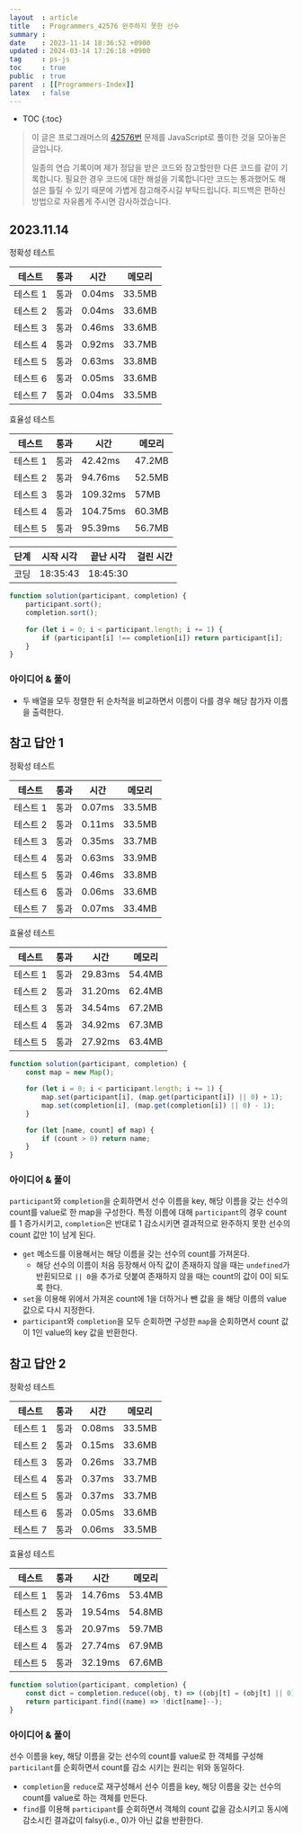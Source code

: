 ```yaml
---
layout  : article
title   : Programmers_42576 완주하지 못한 선수
summary : 
date    : 2023-11-14 18:36:52 +0900
updated : 2024-03-14 17:26:18 +0900
tag     : ps-js
toc     : true
public  : true
parent  : [[Programmers-Index]]
latex   : false
---
```

* TOC
{:toc}

> 이 글은 프로그래머스의 [42576번](https://programmers.co.kr/learn/courses/30/lessons/42576) 문제를 JavaScript로 풀이한 것을 모아놓은 글입니다.
>
> 일종의 연습 기록이며 제가 정답을 받은 코드와 참고할만한 다른 코드를 같이 기록합니다. 필요한 경우 코드에 대한 해설을 기록합니다만 코드는 통과했어도 해설은 틀릴 수 있기 때문에 가볍게 참고해주시길 부탁드립니다. 피드백은 편하신 방법으로 자유롭게 주시면 감사하겠습니다.

## 2023.11.14

정확성 테스트

| 테스트   | 통과 | 시간   | 메모리 |
| -------- | ---  | ------ | ------ |
| 테스트 1 | 통과 | 0.04ms | 33.5MB |
| 테스트 2 | 통과 | 0.04ms | 33.6MB |
| 테스트 3 | 통과 | 0.46ms | 33.6MB |
| 테스트 4 | 통과 | 0.92ms | 33.7MB |
| 테스트 5 | 통과 | 0.63ms | 33.8MB |
| 테스트 6 | 통과 | 0.05ms | 33.6MB |
| 테스트 7 | 통과 | 0.04ms | 33.5MB |

효율성 테스트

| 테스트   | 통과 | 시간     | 메모리 |
| -------- | ---  | -------- | ------ |
| 테스트 1 | 통과 | 42.42ms  | 47.2MB |
| 테스트 2 | 통과 | 94.76ms  | 52.5MB |
| 테스트 3 | 통과 | 109.32ms | 57MB   |
| 테스트 4 | 통과 | 104.75ms | 60.3MB |
| 테스트 5 | 통과 | 95.39ms  | 56.7MB |

| 단계      | 시작 시각 | 끝난 시각 | 걸린 시간 |
| --------- | --------- | --------- | --------- |
| 코딩      | 18:35:43  | 18:45:30  |           |

```js
function solution(participant, completion) {
    participant.sort();
    completion.sort();
    
    for (let i = 0; i < participant.length; i += 1) {
        if (participant[i] !== completion[i]) return participant[i];
    }
}
```

### 아이디어 & 풀이

* 두 배열을 모두 정렬한 뒤 순차적을 비교하면서 이름이 다를 경우 해당 참가자 이름을 출력한다.

## 참고 답안 1

정확성 테스트

| 테스트   | 통과 | 시간   | 메모리 |
| -------- | ---  | ------ | ------ |
| 테스트 1 | 통과 | 0.07ms | 33.5MB |
| 테스트 2 | 통과 | 0.11ms | 33.5MB |
| 테스트 3 | 통과 | 0.35ms | 33.7MB |
| 테스트 4 | 통과 | 0.63ms | 33.9MB |
| 테스트 5 | 통과 | 0.46ms | 33.8MB |
| 테스트 6 | 통과 | 0.06ms | 33.6MB |
| 테스트 7 | 통과 | 0.07ms | 33.4MB |

효율성 테스트

| 테스트   | 통과 | 시간    | 메모리 |
| -------- | ---- | ------  | ------ |
| 테스트 1 | 통과 | 29.83ms | 54.4MB |
| 테스트 2 | 통과 | 31.20ms | 62.4MB |
| 테스트 3 | 통과 | 34.54ms | 67.2MB |
| 테스트 4 | 통과 | 34.92ms | 67.3MB |
| 테스트 5 | 통과 | 27.92ms | 63.4MB |

```js
function solution(participant, completion) {
    const map = new Map();

    for (let i = 0; i < participant.length; i += 1) {
        map.set(participant[i], (map.get(participant[i]) || 0) + 1);
        map.set(completion[i], (map.get(completion[i]) || 0) - 1);
    }

    for (let [name, count] of map) {
        if (count > 0) return name;
    }
}
```

### 아이디어 & 풀이

`participant`와 `completion`을 순회하면서 선수 이름을 key, 해당 이름을 갖는 선수의 count를 value로 한 map을 구성한다. 특정 이름에 대해 `participant`의 경우 count를 1 증가시키고, `completion`은 반대로 1 감소시키면 결과적으로 완주하지 못한 선수의 count 값만 1이 남게 된다.

* `get` 메소드를 이용해서는 해당 이름을 갖는 선수의 count를 가져온다.
    * 해당 선수의 이름이 처음 등장해서 아직 값이 존재하지 않을 때는 `undefined`가 반횐되므로 `|| 0`을 추가로 덧붙여 존재하지 않을 때는 count의 값이 0이 되도록 한다.
* `set`을 이용해 위에서 가져온 count에 1을 더하거나 뺀 값을 을 해당 이름의 value 값으로 다시 지정한다.
* `participant`와 `completion`을 모두 순회하면 구성한 `map`을 순회하면서 count 값이 1인 value의 key 값을 반환한다.

## 참고 답안 2

정확성 테스트

| 테스트   | 통과 | 시간   | 메모리 |
| -------- | ---  | ------ | ------ |
| 테스트 1 | 통과 | 0.08ms | 33.5MB |
| 테스트 2 | 통과 | 0.15ms | 33.6MB |
| 테스트 3 | 통과 | 0.26ms | 33.7MB |
| 테스트 4 | 통과 | 0.37ms | 33.7MB |
| 테스트 5 | 통과 | 0.37ms | 33.7MB |
| 테스트 6 | 통과 | 0.05ms | 33.6MB |
| 테스트 7 | 통과 | 0.06ms | 33.5MB |

효율성 테스트

| 테스트   | 통과 | 시간    | 메모리 |
| -------- | ---- | ------  | ------ |
| 테스트 1 | 통과 | 14.76ms | 53.4MB |
| 테스트 2 | 통과 | 19.54ms | 54.8MB |
| 테스트 3 | 통과 | 20.97ms | 59.7MB |
| 테스트 4 | 통과 | 27.74ms | 67.9MB |
| 테스트 5 | 통과 | 32.19ms | 67.6MB |

```js
function solution(participant, completion) {
    const dict = completion.reduce((obj, t) => ((obj[t] = (obj[t] || 0) + 1), obj), {});
    return participant.find((name) => !dict[name]--);
}
```

### 아이디어 & 풀이

선수 이름을 key, 해당 이름을 갖는 선수의 count를 value로 한 객체를 구성해 `particilant`를 순회하면서 count를 감소 시키는 원리는 위와 동일하다.

* `completion`을 `reduce`로 재구성해서 선수 이름을 key, 해당 이름을 갖는 선수의 count를 value로 하는 객체를 만든다.
* `find`를 이용해 `participant`를 순회하면서 객체의 count 값을 감소시키고 동시에 감소시킨 결과값이 falsy(i.e., 0)가 아닌 값을 반환한다.
